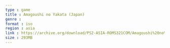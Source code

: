 ```yaml
---
type : game
title : Amagoushi no Yakata (Japan)
genre : 
format : iso
region : asia
link : https://archive.org/download/PS2-ASIA-ROMS321COM/Amagoushi%20no%20Yakata%20%28Japan%29.7z
size : 293MB
---
```

